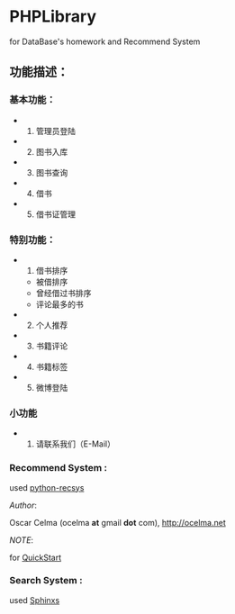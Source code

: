 PHPLibrary
==========

for DataBase's homework and Recommend System

## 功能描述：

### 基本功能：

+ 1. 管理员登陆
+ 2. 图书入库
+ 3. 图书查询
+ 4. 借书
+ 5. 借书证管理

### 特别功能：

+ 1. 借书排序
	+ 被借排序
	+ 曾经借过书排序
	+ 评论最多的书
+ 2. 个人推荐
+ 3. 书籍评论
+ 4. 书籍标签
+ 5. 微博登陆

### 小功能

+ 1. 请联系我们（E-Mail）

### Recommend System :

used [python-recsys](https://github.com/ocelma/python-recsys)

*Author*: 
	
Oscar Celma (ocelma __at__ gmail __dot__ com), http://ocelma.net

*NOTE*:

for [QuickStart](http://ocelma.net/software/python-recsys/build/html/quickstart.html)


### Search System :

used [Sphinxs]()
